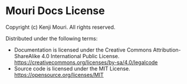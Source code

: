 ﻿# Mouri Docs License

Copyright (c) Kenji Mouri. All rights reserved.

Distributed under the following terms:

- Documentation is licensed under the Creative Commons Attribution-ShareAlike
  4.0 International Public License.
  https://creativecommons.org/licenses/by-sa/4.0/legalcode
- Source code is licensed under the MIT License.
  https://opensource.org/licenses/MIT
